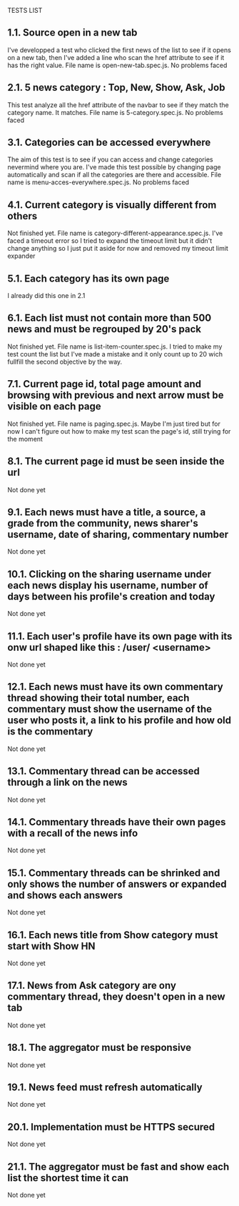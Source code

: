 TESTS LIST

1.1. Source open in a new tab
-----------------------------
I've developped a test who clicked the first news of the list to see if it opens on a new tab, then I've added a line who scan the href attribute to see if it has the right value. File name is open-new-tab.spec.js.
No problems faced


2.1. 5 news category : Top, New, Show, Ask, Job
-----------------------------------------------
This test analyze all the href attribute of the navbar to see if they match the category name. It matches. File name is 5-category.spec.js. No problems faced



3.1. Categories can be accessed everywhere
------------------------------------------
The aim of this test is to see if you can access and change categories nevermind where you are. I've made this test possible by changing page automatically and scan if all the categories are there and accessible. File name is menu-acces-everywhere.spec.js. No problems faced



4.1. Current category is visually different from others
-------------------------------------------------------
Not finished yet. File name is category-different-appearance.spec.js. I've faced a timeout error so I tried to expand the timeout limit but it didn't change anything so I just put it aside for now and removed my timeout limit expander 


5.1. Each category has its own page
-----------------------------------
I already did this one in 2.1


6.1. Each list must not contain more than 500 news and must be regrouped by 20's pack
-------------------------------------------------------------------------------------
Not finished yet. File name is list-item-counter.spec.js. I tried to make my test count the list but I've made a mistake and it only count up to 20 wich fullfill the second objective by the way.


7.1. Current page id, total page amount and browsing with previous and next arrow must be visible on each page
--------------------------------------------------------------------------------------------------------------
Not finished yet. File name is paging.spec.js. Maybe I'm just tired but for now I can't figure out how to make my test scan the page's id, still trying for the moment



8.1. The current page id must be seen inside the url
----------------------------------------------------
Not done yet



9.1. Each news must have a title, a source, a grade from the community, news sharer's username, date of sharing, commentary number
----------------------------------------------------------------------------------------------------------------------------------
Not done yet


10.1. Clicking on the sharing username under each news display his username, number of days between his profile's creation and today
------------------------------------------------------------------------------------------------------------------------------------
Not done yet




11.1. Each user's profile have its own page with its onw url shaped like this : /user/ \<username\>
---------------------------------------------------------------------------------------------------
Not done yet



12.1. Each news must have its own commentary thread showing their total number, each commentary must show the username of the user who posts it, a link to his profile and how old is the commentary
---------------------------------------------------------------------------------------------------------------------------------------
Not done yet

13.1. Commentary thread can be accessed through a link on the news
------------------------------------------------------------------
Not done yet


14.1. Commentary threads have their own pages with a recall of the news info
----------------------------------------------------------------------------
Not done yet


15.1. Commentary threads can be shrinked and only shows the number of answers or expanded and shows each answers
----------------------------------------------------------------------------------------------------------------
Not done yet


16.1. Each news title from Show category must start with Show HN
----------------------------------------------------------------
Not done yet


17.1. News from Ask category are ony commentary thread, they doesn't open in a new tab
--------------------------------------------------------------------------------------
Not done yet



18.1. The aggregator must be responsive
---------------------------------------
Not done yet


19.1. News feed must refresh automatically
------------------------------------------
Not done yet


20.1. Implementation must be HTTPS secured
------------------------------------------
Not done yet


21.1. The aggregator must be fast and show each list the shortest time it can
-----------------------------------------------------------------------------
Not done yet
